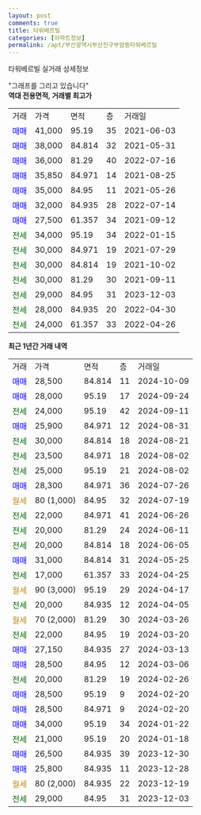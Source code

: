 ```yaml
---
layout: post
comments: true
title: 타워베르빌
categories: [아파트정보]
permalink: /apt/부산광역시부산진구부암동타워베르빌
---
```


타워베르빌 실거래 상세정보

<script type="text/javascript">
  google.charts.load('current', {'packages':['line', 'corechart']});
  google.charts.setOnLoadCallback(drawChart);

  function drawChart() {
    var data = new google.visualization.DataTable();
    data.addColumn('date', '거래일');
    data.addColumn('number', "매매");
    data.addColumn('number', "전세");
    data.addColumn('number', "전매");

    data.addRows([[new Date(Date.parse("2024-10-09")), 28500, null, null], [new Date(Date.parse("2024-09-24")), 28000, null, null], [new Date(Date.parse("2024-09-11")), null, 24000, null], [new Date(Date.parse("2024-08-31")), 25900, null, null], [new Date(Date.parse("2024-08-21")), null, 30000, null], [new Date(Date.parse("2024-08-02")), null, 23500, null], [new Date(Date.parse("2024-08-02")), null, 25000, null], [new Date(Date.parse("2024-07-26")), 28300, null, null], [new Date(Date.parse("2024-07-19")), null, null, null], [new Date(Date.parse("2024-06-26")), null, 22000, null], [new Date(Date.parse("2024-06-11")), null, 20000, null], [new Date(Date.parse("2024-06-05")), null, 20000, null], [new Date(Date.parse("2024-05-25")), 31000, null, null], [new Date(Date.parse("2024-04-25")), null, 17000, null], [new Date(Date.parse("2024-04-17")), null, null, null], [new Date(Date.parse("2024-04-05")), null, 20000, null], [new Date(Date.parse("2024-03-26")), null, null, null], [new Date(Date.parse("2024-03-20")), null, 22000, null], [new Date(Date.parse("2024-03-13")), 27150, null, null], [new Date(Date.parse("2024-03-06")), 28500, null, null], [new Date(Date.parse("2024-02-26")), null, 20000, null], [new Date(Date.parse("2024-02-20")), 28500, null, null], [new Date(Date.parse("2024-02-20")), 28500, null, null], [new Date(Date.parse("2024-01-22")), 34000, null, null], [new Date(Date.parse("2024-01-18")), null, 21000, null], [new Date(Date.parse("2023-12-30")), 26500, null, null], [new Date(Date.parse("2023-12-28")), 25800, null, null], [new Date(Date.parse("2023-12-19")), null, null, null], [new Date(Date.parse("2023-12-03")), null, 29000, null]]);

    var options = {
      hAxis: {
        format: 'yyyy/MM/dd'
      },    
      lineWidth: 0,
      pointsVisible: true,    
      title: '최근 1년간 유형별 실거래가 분포',
      legend: { position: 'bottom' }
    };

    var formatter = new google.visualization.NumberFormat({pattern:'###,###'} );
    formatter.format(data, 1);
    formatter.format(data, 2);
    
    setTimeout(function() {
        var chart = new google.visualization.LineChart(document.getElementById('columnchart_material'));
        chart.draw(data, (options));
        document.getElementById('loading').style.display = 'none';
    }, 200);
  }
</script>


<div id="loading" style="z-index:20; display: block; margin-left: 0px">"그래프를 그리고 있습니다"</div>
<div id="columnchart_material" style="width: 95%; margin-left: 0px; display: block"></div>
<!-- contents start -->
<b>역대 전용면적, 거래별 최고가</b>
<table class="sortable">
    <tr>
      <td>거래</td>
      <td>가격</td>
      <td>면적</td>
      <td>층</td>
      <td>거래일</td>
    </tr>
        <tr>
          <td><a style="color: blue">매매</a></td>
          <td>41,000</td>
          <td>95.19</td>
          <td>35</td>
          <td>2021-06-03</td>
        </tr>            <tr>
          <td><a style="color: blue">매매</a></td>
          <td>38,000</td>
          <td>84.814</td>
          <td>32</td>
          <td>2021-05-31</td>
        </tr>            <tr>
          <td><a style="color: blue">매매</a></td>
          <td>36,000</td>
          <td>81.29</td>
          <td>40</td>
          <td>2022-07-16</td>
        </tr>            <tr>
          <td><a style="color: blue">매매</a></td>
          <td>35,850</td>
          <td>84.971</td>
          <td>14</td>
          <td>2021-08-25</td>
        </tr>            <tr>
          <td><a style="color: blue">매매</a></td>
          <td>35,000</td>
          <td>84.95</td>
          <td>11</td>
          <td>2021-05-26</td>
        </tr>            <tr>
          <td><a style="color: blue">매매</a></td>
          <td>32,000</td>
          <td>84.935</td>
          <td>28</td>
          <td>2022-07-14</td>
        </tr>            <tr>
          <td><a style="color: blue">매매</a></td>
          <td>27,500</td>
          <td>61.357</td>
          <td>34</td>
          <td>2021-09-12</td>
        </tr>        
        <tr>
              <td><a style="color: darkgreen">전세</a></td>
              <td>34,000</td>
              <td>95.19</td>
              <td>34</td>
              <td>2022-01-15</td>
            </tr>            <tr>
              <td><a style="color: darkgreen">전세</a></td>
              <td>30,000</td>
              <td>84.971</td>
              <td>19</td>
              <td>2021-07-29</td>
            </tr>            <tr>
              <td><a style="color: darkgreen">전세</a></td>
              <td>30,000</td>
              <td>84.814</td>
              <td>19</td>
              <td>2021-10-02</td>
            </tr>            <tr>
              <td><a style="color: darkgreen">전세</a></td>
              <td>30,000</td>
              <td>81.29</td>
              <td>30</td>
              <td>2021-09-11</td>
            </tr>            <tr>
              <td><a style="color: darkgreen">전세</a></td>
              <td>29,000</td>
              <td>84.95</td>
              <td>31</td>
              <td>2023-12-03</td>
            </tr>            <tr>
              <td><a style="color: darkgreen">전세</a></td>
              <td>28,000</td>
              <td>84.935</td>
              <td>20</td>
              <td>2022-04-30</td>
            </tr>            <tr>
              <td><a style="color: darkgreen">전세</a></td>
              <td>24,000</td>
              <td>61.357</td>
              <td>33</td>
              <td>2022-04-26</td>
            </tr>        
    
</table>

<b>최근 1년간 거래 내역</b>

<table class="sortable">
    <tr>
      <td>거래</td>
      <td>가격</td>
      <td>면적</td>
      <td>층</td>
      <td>거래일</td>
    </tr>
    <tr>
      <td><a style="color: blue">매매</a></td>
      <td>28,500</td>
      <td>84.814</td>
      <td>11</td>
      <td>2024-10-09</td>
    </tr>          <tr>
      <td><a style="color: blue">매매</a></td>
      <td>28,000</td>
      <td>95.19</td>
      <td>17</td>
      <td>2024-09-24</td>
    </tr>          <tr>
      <td><a style="color: darkgreen">전세</a></td>
      <td>24,000</td>
      <td>95.19</td>
      <td>42</td>
      <td>2024-09-11</td>
    </tr>          <tr>
      <td><a style="color: blue">매매</a></td>
      <td>25,900</td>
      <td>84.971</td>
      <td>12</td>
      <td>2024-08-31</td>
    </tr>          <tr>
      <td><a style="color: darkgreen">전세</a></td>
      <td>30,000</td>
      <td>84.814</td>
      <td>18</td>
      <td>2024-08-21</td>
    </tr>          <tr>
      <td><a style="color: darkgreen">전세</a></td>
      <td>23,500</td>
      <td>84.971</td>
      <td>18</td>
      <td>2024-08-02</td>
    </tr>          <tr>
      <td><a style="color: darkgreen">전세</a></td>
      <td>25,000</td>
      <td>95.19</td>
      <td>21</td>
      <td>2024-08-02</td>
    </tr>          <tr>
      <td><a style="color: blue">매매</a></td>
      <td>28,300</td>
      <td>84.971</td>
      <td>36</td>
      <td>2024-07-26</td>
    </tr>          <tr>
      <td><a style="color: darkgoldenrod">월세</a></td>
      <td>80 (1,000)</td>
      <td>84.95</td>
      <td>32</td>
      <td>2024-07-19</td>
    </tr>          <tr>
      <td><a style="color: darkgreen">전세</a></td>
      <td>22,000</td>
      <td>84.971</td>
      <td>41</td>
      <td>2024-06-26</td>
    </tr>          <tr>
      <td><a style="color: darkgreen">전세</a></td>
      <td>20,000</td>
      <td>81.29</td>
      <td>24</td>
      <td>2024-06-11</td>
    </tr>          <tr>
      <td><a style="color: darkgreen">전세</a></td>
      <td>20,000</td>
      <td>84.814</td>
      <td>18</td>
      <td>2024-06-05</td>
    </tr>          <tr>
      <td><a style="color: blue">매매</a></td>
      <td>31,000</td>
      <td>84.814</td>
      <td>31</td>
      <td>2024-05-25</td>
    </tr>          <tr>
      <td><a style="color: darkgreen">전세</a></td>
      <td>17,000</td>
      <td>61.357</td>
      <td>33</td>
      <td>2024-04-25</td>
    </tr>          <tr>
      <td><a style="color: darkgoldenrod">월세</a></td>
      <td>90 (3,000)</td>
      <td>95.19</td>
      <td>29</td>
      <td>2024-04-17</td>
    </tr>          <tr>
      <td><a style="color: darkgreen">전세</a></td>
      <td>20,000</td>
      <td>84.935</td>
      <td>12</td>
      <td>2024-04-05</td>
    </tr>          <tr>
      <td><a style="color: darkgoldenrod">월세</a></td>
      <td>70 (2,000)</td>
      <td>81.29</td>
      <td>30</td>
      <td>2024-03-26</td>
    </tr>          <tr>
      <td><a style="color: darkgreen">전세</a></td>
      <td>22,000</td>
      <td>84.95</td>
      <td>19</td>
      <td>2024-03-20</td>
    </tr>          <tr>
      <td><a style="color: blue">매매</a></td>
      <td>27,150</td>
      <td>84.935</td>
      <td>27</td>
      <td>2024-03-13</td>
    </tr>          <tr>
      <td><a style="color: blue">매매</a></td>
      <td>28,500</td>
      <td>84.95</td>
      <td>12</td>
      <td>2024-03-06</td>
    </tr>          <tr>
      <td><a style="color: darkgreen">전세</a></td>
      <td>20,000</td>
      <td>81.29</td>
      <td>19</td>
      <td>2024-02-26</td>
    </tr>          <tr>
      <td><a style="color: blue">매매</a></td>
      <td>28,500</td>
      <td>95.19</td>
      <td>9</td>
      <td>2024-02-20</td>
    </tr>          <tr>
      <td><a style="color: blue">매매</a></td>
      <td>28,500</td>
      <td>84.971</td>
      <td>9</td>
      <td>2024-02-20</td>
    </tr>          <tr>
      <td><a style="color: blue">매매</a></td>
      <td>34,000</td>
      <td>95.19</td>
      <td>34</td>
      <td>2024-01-22</td>
    </tr>          <tr>
      <td><a style="color: darkgreen">전세</a></td>
      <td>21,000</td>
      <td>95.19</td>
      <td>20</td>
      <td>2024-01-18</td>
    </tr>          <tr>
      <td><a style="color: blue">매매</a></td>
      <td>26,500</td>
      <td>84.935</td>
      <td>39</td>
      <td>2023-12-30</td>
    </tr>          <tr>
      <td><a style="color: blue">매매</a></td>
      <td>25,800</td>
      <td>84.935</td>
      <td>11</td>
      <td>2023-12-28</td>
    </tr>          <tr>
      <td><a style="color: darkgoldenrod">월세</a></td>
      <td>80 (2,000)</td>
      <td>84.935</td>
      <td>22</td>
      <td>2023-12-19</td>
    </tr>          <tr>
      <td><a style="color: darkgreen">전세</a></td>
      <td>29,000</td>
      <td>84.95</td>
      <td>31</td>
      <td>2023-12-03</td>
    </tr>      </table>
<!-- contents end -->    

